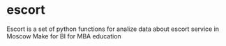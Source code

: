 # escort
Escort is a set of python functions for analize data about escort service in Moscow
Make for BI for MBA education

